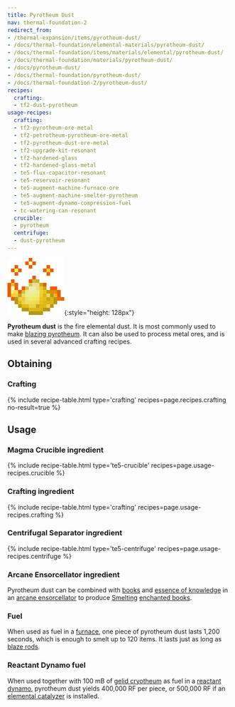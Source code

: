 ```yaml
---
title: Pyrotheum Dust
nav: thermal-foundation-2
redirect_from:
- /thermal-expansion/items/pyrotheum-dust/
- /docs/thermal-foundation/elemental-materials/pyrotheum-dust/
- /docs/thermal-foundation/items/materials/elemental/pyrotheum-dust/
- /docs/thermal-foundation/materials/pyrotheum-dust/
- /docs/pyrotheum-dust/
- /docs/thermal-foundation/pyrotheum-dust/
- /docs/thermal-foundation-2/pyrotheum-dust/
recipes:
  crafting:
  - tf2-dust-pyrotheum
usage-recipes:
  crafting:
  - tf2-pyrotheum-ore-metal
  - tf2-petrotheum-pyrotheum-ore-metal
  - tf2-pyrotheum-dust-ore-metal
  - tf2-upgrade-kit-resonant
  - tf2-hardened-glass
  - tf2-hardened-glass-metal
  - te5-flux-capacitor-resonant
  - te5-reservoir-resonant
  - te5-augment-machine-furnace-ore
  - te5-augment-machine-smelter-pyrotheum
  - te5-augment-dynamo-compression-fuel
  - tc-watering-can-resonant
  crucible:
  - pyrotheum
  centrifuge:
  - dust-pyrotheum
---
```


![Pyrotheum dust](/assets/images/thermal-foundation-2/dust-pyrotheum.gif){:style="height: 128px"}


**Pyrotheum dust** is the fire elemental dust. It is most commonly used to make
[blazing pyrotheum](/docs/1.12/thermal-foundation-2/blazing-pyrotheum/). It can also be used to process
metal ores, and is used in several advanced crafting recipes.


Obtaining
---------

### Crafting
{% include recipe-table.html type='crafting' recipes=page.recipes.crafting no-result=true %}


Usage
-----

### Magma Crucible ingredient
{% include recipe-table.html type='te5-crucible' recipes=page.usage-recipes.crucible %}

### Crafting ingredient
{% include recipe-table.html type='crafting' recipes=page.usage-recipes.crafting %}

### Centrifugal Separator ingredient
{% include recipe-table.html type='te5-centrifuge' recipes=page.usage-recipes.centrifuge %}

### Arcane Ensorcellator ingredient
Pyrotheum dust can be combined with
[books](https://minecraft.gamepedia.com/Book) and [essence of
knowledge](/docs/1.12/thermal-foundation-2/essence-of-knowledge/) in an [arcane
ensorcellator](/docs/1.12/thermal-expansion-5/arcane-ensorcellator/) to produce
[Smelting](/docs/1.12/cofh-core-4/smelting/) [enchanted
books](https://minecraft.gamepedia.com/Enchanted_Book).

### Fuel
When used as fuel in a [furnace](https://minecraft.gamepedia.com/Furnace), one
piece of pyrotheum dust lasts 1,200 seconds, which is enough to smelt up to 120
items. It lasts just as long as [blaze
rods](https://minecraft.gamepedia.com/Blaze_Rod).

### Reactant Dynamo fuel
When used together with 100 mB of [gelid cryotheum](/docs/1.12/thermal-foundation-2/gelid-cryotheum/) as
fuel in a [reactant dynamo](/docs/1.12/thermal-expansion-5/reactant-dynamo/), pyrotheum dust yields
400,000 RF per piece, or 500,000 RF if an [elemental
catalyzer](/docs/1.12/thermal-expansion-5/augment-elemental-catalyzer/) is installed.
